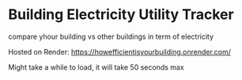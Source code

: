 # Building Electricity Utility Tracker
compare yhour building vs other buildings in term of electricity

Hosted on Render:
https://howefficientisyourbuilding.onrender.com/

Might take a while to load, it will take 50 seconds max
